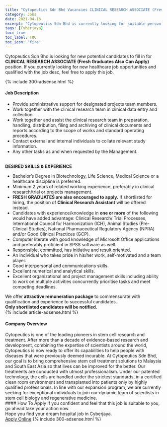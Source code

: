 ```yaml
---
title: "Cytopeutics Sdn Bhd Vacancies CLINICAL RESEARCH ASSOCIATE (Fresh Graduates Also Can Apply)" 
category: Jobs 
date: 2021-04-16 
excerpt: "Cytopeutics Sdn Bhd is currently looking for suitable person to fill in the CLINICAL RESEARCH ASSOCIATE (Fresh Graduates Also Can Apply) which positioned at Cyberjaya" 
tags: [Cyberjaya] 
toc: true 
toc_label: TOC 
toc_icon: "fire" 
--- 
```


<p>Cytopeutics Sdn Bhd is looking for new potential candidates to fill in for <b>CLINICAL RESEARCH ASSOCIATE (Fresh Graduates Also Can Apply)</b> position. If you currently looking for new healthcare job opportunities and qualified with the job desc, feel free to apply this job.
</p>{% include 300-adsense.html %} 
<div><div><h4>Job Description</h4></div><div><div><span><div><div><ul><li>Provide administrative support for designated projects team members.</li><li>Work together with the clinical research team in clinical data entry and collection.</li><li>Work together and assist the clinical research team in preparation, handling, distribution, filing and archiving of clinical documents and reports according to the scope of works and standard operating procedures.</li><li>Contact external and internal individuals to collate relevant study information.</li><li>Any other tasks as and when requested by the Management.</li></ul><div><br><strong>DESIRED SKILLS &amp; EXPERIENCE</strong></div><ul><li>Bachelor&#8217;s Degree in Biotechnology, Life Science, Medical Science or a healthcare discipline is preferred.</li><li>Minimum 2 years of related working experience, preferably in clinical research/trial or projects management.</li><li><strong>FRESH GRADUATES are also encouraged to apply.</strong> If shortlisted for hiring, the position of <strong>Clinical Research Assistant</strong> will be offered instead.</li><li>Candidates with experience/knowledge in <strong>one or more</strong> of the following would have added advantage: Clinical Research/ Trial Processes, International Council for Harmonization (ICH), Animal Studies (Pre-Clinical Studies), National Pharmaceutical Regulatory Agency (NPRA) and/or Good Clinical Practices (GCP).</li><li>Computer literate with good knowledge of Microsoft Office applications and preferably proficient in SPSS software as well.</li><li>Responsible, committed, has initiative and result oriented.</li><li>An individual who takes pride in his/her work, self-motivated and a team player.</li><li>Good interpersonal and communications skills.</li><li>Excellent numerical and analytical skills.</li><li>Excellent organizational and project management skills including ability to work on multiple activities concurrently prioritise tasks and meet competing deadlines.</li></ul><div>We offer&#160;<strong>attractive remuneration package</strong> to commensurate with qualification and experience to successful candidates.</div><div><strong>Only shortlisted candidates will be notified.</strong></div></div></div></span></div></div></div> 
{% include article-adsense.html %} 
<div><div><h4>Company Overview</h4></div><div><div><span><div><div>
	Cytopeutics is one of the leading pioneers in stem cell research and treatment. After more than a decade of evidence-based research and development, combining the expertise of scientists around the world, Cytopeutics is now ready to offer its capabilities to help people with diseases that were previously deemed incurable. At Cytopeutics Sdn Bhd, our goal is to bring comprehensive stem cell treatment solutions to Malaysia and South East Asia so that lives can be improved for the better. Our treatments are conducted with utmost professionalism. Under our patented technology, the cells are handled under the strictest standards, in a certified clean room environment and transplanted into patients only by highly qualified professionals. In line with our expansion program, we are currently seeking for exceptional individuals to join our dynamic team of scientists in stem cell biology and regenerative medicine.</div></div></span></div></div></div> 
#### How To Apply 
If you confident and feel that this job is suitable to you, go ahead take your action now. <br/> 
Hope you find your dream hospital job in Cyberjaya. <br/> 
<a href="https://www.jobstreet.com.my/en/job/clinical-research-associate-fresh-graduates-also-can-apply-4539515?jobId=jobstreet-my-job-4539515" class="btn btn--warning" target="_blank" rel="nofollow noopenner">Apply Online</a> 
{% include 300-adsense.html %} 